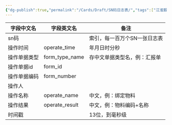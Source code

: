 ```yaml
---
{"dg-publish":true,"permalink":"/Cards/Draft/SN码日志表/","tags":["江淮毅昌/蝶创I-MES/MES"]}
---
```



| **字段中文名** | **字段英文名**      | **备注**          |
| --------- | -------------- | --------------- |
| sn码       |                | 索引，每一百万个SN一张日志表 |
| 操作时间      | operate_time   | 年月日时分秒          |
| 操作单据类型    | form_type_name | 存中文单据类型名，例：汇报单  |
| 操作单据id    | form_id        |                 |
| 操作单据编码    | form_number    |                 |
| 操作人       |                |                 |
| 操作名称      | operate_name   | 中文，例：绑定物料       |
| 操作结果      | operate_result | 中文，例：物料编码+名称    |
| 时间戳       |                | 13位，到毫秒级        |

